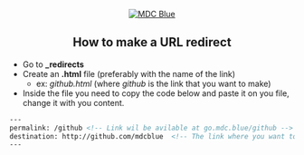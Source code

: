 <p align="center">
  <a href="http://go.mdc.blue">
        <img src="https://img.shields.io/badge/MDC-Blue-0069ab.svg"
            alt="MDC Blue"></a>
<!-- 
  Author: Carlos Abraham 
  github.com/19cah
  www.19cah.com
-->
</p>

<h2 align="center"> How to make a URL redirect</h2>


-  Go to **_redirects**
-  Create an **.html** file (preferably with the name of the link)
    - ex: *github.html* (where *github* is the link that you want to make)
- Inside the file you need to copy the code below and paste it on you file, change it with you content.

``` html
---
permalink: /github <!-- Link wil be avilable at go.mdc.blue/github -->
destination: http://github.com/mdcblue  <!-- The link where you want to redirect -->
---
```
